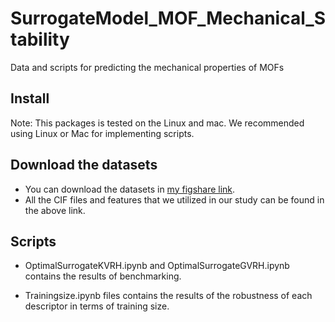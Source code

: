 # SurrogateModel_MOF_Mechanical_Stability

Data and scripts for predicting the mechanical properties of MOFs

## Install

Note: This packages is tested on the Linux and mac. We recommended using Linux or Mac for implementing scripts.

## Download the datasets

- You can download the datasets in [my figshare link](https://doi.org/10.6084/m9.figshare.24316339).
- All the CIF files and features that we utilized in our study can be found in the above link.

## Scripts

* OptimalSurrogateKVRH.ipynb and OptimalSurrogateGVRH.ipynb contains the results of benchmarking.

* Trainingsize.ipynb files contains the results of the robustness of each descriptor in terms of training size.
